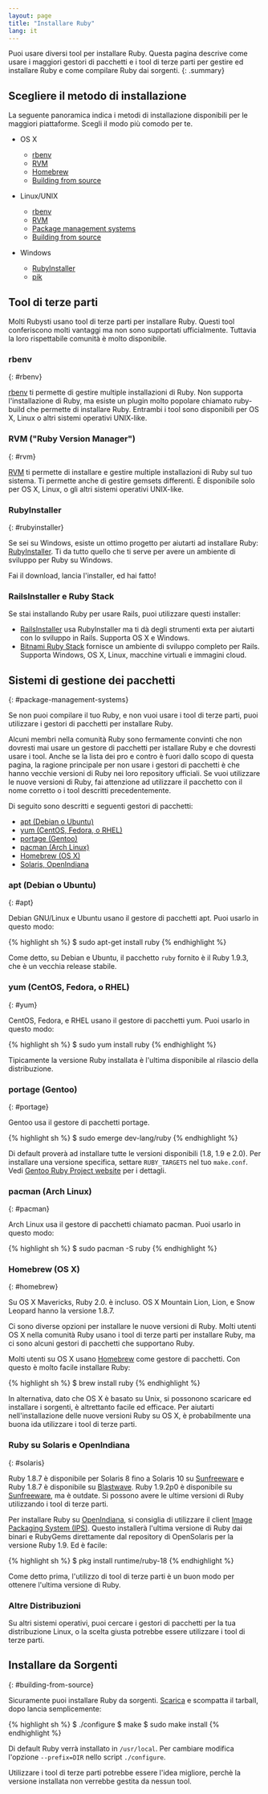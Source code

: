 ```yaml
---
layout: page
title: "Installare Ruby"
lang: it
---
```


Puoi usare diversi tool per installare Ruby.
Questa pagina descrive come usare i maggiori gestori di pacchetti
e i tool di terze parti per gestire ed installare Ruby
e come compilare Ruby dai sorgenti.
{: .summary}


## Scegliere il metodo di installazione

La seguente panoramica indica i metodi di installazione disponibili
per le maggiori piattaforme.
Scegli il modo più comodo per te.

* OS X

  * [rbenv](#rbenv)
  * [RVM](#rvm)
  * [Homebrew](#homebrew)
  * [Building from source](#building-from-source)

* Linux/UNIX

  * [rbenv](#rbenv)
  * [RVM](#rvm)
  * [Package management systems](#package-management-systems)
  * [Building from source](#building-from-source)

* Windows

  * [RubyInstaller](#rubyinstaller)
  * [pik][pik]


## Tool di terze parti

Molti Rubysti usano tool di terze parti per installare Ruby.
Questi tool conferiscono molti vantaggi ma non sono supportati ufficialmente.
Tuttavia la loro rispettabile comunità è molto disponibile.


### rbenv
{: #rbenv}

[rbenv][rbenv] ti permette di gestire multiple installazioni di Ruby.
Non supporta l'installazione di Ruby, ma esiste un plugin molto popolare
chiamato ruby-build che permette di installare Ruby.
Entrambi i tool sono disponibili per OS X, Linux o altri sistemi operativi
UNIX-like.


### RVM ("Ruby Version Manager")
{: #rvm}

[RVM][rvm] ti permette di installare e gestire multiple installazioni di Ruby
sul tuo sistema. Ti permette anche di gestire gemsets differenti.
È disponibile solo per OS X, Linux, o gli altri sistemi operativi UNIX-like.


### RubyInstaller
{: #rubyinstaller}

Se sei su Windows, esiste un ottimo progetto per aiutarti ad installare Ruby:
[RubyInstaller][rubyinstaller]. Ti da tutto quello che ti serve per avere un
ambiente di sviluppo per Ruby su Windows.

Fai il download, lancia l'installer, ed hai fatto!


### RailsInstaller e Ruby Stack

Se stai installando Ruby per usare Rails, puoi utilizzare questi installer:

* [RailsInstaller][railsinstaller]
  usa RubyInstaller ma ti dà degli strumenti exta per aiutarti
  con lo sviluppo in Rails.
  Supporta OS X e Windows.
* [Bitnami Ruby Stack][rubystack]
  fornisce un ambiente di sviluppo completo per Rails.
  Supporta Windows, OS X, Linux, macchine virtuali e immagini cloud.


## Sistemi di gestione dei pacchetti
{: #package-management-systems}

Se non puoi compilare il tuo Ruby, e non vuoi usare i tool di terze parti,
puoi utilizzare i gestori di pacchetti per installare Ruby.

Alcuni membri nella comunità Ruby sono fermamente convinti che non dovresti
mai usare un gestore di pacchetti per istallare Ruby e che dovresti usare i
tool. Anche se la lista dei pro e contro è fuori dallo scopo di questa pagina,
la ragione principale per non usare i gestori di pacchetti è che hanno
vecchie versioni di Ruby nei loro repository ufficiali. Se vuoi utilizzare le
nuove versioni di Ruby, fai attenzione ad utilizzare il pacchetto con il nome
corretto o i tool descritti precedentemente.

Di seguito sono descritti e seguenti gestori di pacchetti:

* [apt (Debian o Ubuntu)](#apt)
* [yum (CentOS, Fedora, o RHEL)](#yum)
* [portage (Gentoo)](#gentoo)
* [pacman (Arch Linux)](#pacman)
* [Homebrew (OS X)](#homebrew)
* [Solaris, OpenIndiana](#solaris)


### apt (Debian o Ubuntu)
{: #apt}

Debian GNU/Linux e Ubuntu usano il gestore di pacchetti apt.
Puoi usarlo in questo modo:

{% highlight sh %}
$ sudo apt-get install ruby
{% endhighlight %}

Come detto, su Debian e Ubuntu, il pacchetto `ruby` fornito è il Ruby 1.9.3,
che è un vecchia release stabile.


### yum (CentOS, Fedora, o RHEL)
{: #yum}

CentOS, Fedora, e RHEL usano il gestore di pacchetti yum.
Puoi usarlo in questo modo:

{% highlight sh %}
$ sudo yum install ruby
{% endhighlight %}

Tipicamente la versione Ruby installata è l'ultima disponibile
al rilascio della distribuzione.


### portage (Gentoo)
{: #portage}

Gentoo usa il gestore di pacchetti portage.

{% highlight sh %}
$ sudo emerge dev-lang/ruby
{% endhighlight %}

Di default proverà ad installare tutte le versioni disponibili (1.8, 1.9 e 2.0).
Per installare una versione specifica,
settare `RUBY_TARGETS` nel tuo `make.conf`.
Vedi [Gentoo Ruby Project website][gentoo-ruby] per i dettagli.

### pacman (Arch Linux)
{: #pacman}

Arch Linux usa il gestore di pacchetti chiamato pacman.
Puoi usarlo in questo modo:

{% highlight sh %}
$ sudo pacman -S ruby
{% endhighlight %}


### Homebrew (OS X)
{: #homebrew}

Su OS X Mavericks, Ruby 2.0. è incluso.
OS X Mountain Lion, Lion, e Snow Leopard hanno la versione 1.8.7.

Ci sono diverse opzioni per installare le nuove versioni di Ruby.
Molti utenti OS X nella comunità Ruby usano i tool di terze parti per installare
Ruby, ma ci sono alcuni gestori di pacchetti che supportano Ruby.

Molti utenti su OS X usano [Homebrew][homebrew] come gestore di pacchetti.
Con questo è molto facile installare Ruby:

{% highlight sh %}
$ brew install ruby
{% endhighlight %}

In alternativa, dato che OS X è basato su Unix, si possonono scaricare ed
installare i sorgenti, è altrettanto facile ed efficace.
Per aiutarti nell'installazione delle nuove versioni Ruby su OS X, è
probabilmente una buona ida utilizzare i tool di terze parti.

### Ruby su Solaris e OpenIndiana
{: #solaris}

Ruby 1.8.7 è disponibile per Solaris 8 fino a Solaris 10 su
[Sunfreeware][sunfreeware] e Ruby 1.8.7 è disponibile su [Blastwave][blastwave].
Ruby 1.9.2p0 è disponibile su [Sunfreeware][sunfreeware], ma è outdate.
Si possono avere le ultime versioni di Ruby utilizzando i tool di terze parti.

Per installare Ruby su [OpenIndiana][openindiana], si consiglia di utilizzare il
client [Image Packaging System (IPS)][opensolaris-pkg].
Questo installerà l'ultima versione di Ruby dai binari e RubyGems direttamente
dal repository di OpenSolaris per la versione Ruby 1.9. Ed è facile:

{% highlight sh %}
$ pkg install runtime/ruby-18
{% endhighlight %}

Come detto prima, l'utilizzo di tool di terze parti è un buon modo per ottenere
l'ultima versione di Ruby.


### Altre Distribuzioni

Su altri sistemi operativi, puoi cercare i gestori di pacchetti per la tua
distribuzione Linux, o la scelta giusta potrebbe essere utilizzare i tool di
terze parti.


## Installare da Sorgenti
{: #building-from-source}

Sicuramente puoi installare Ruby da sorgenti.
[Scarica](/it/downloads/) e scompatta il tarball, dopo lancia semplicemente:

{% highlight sh %}
$ ./configure
$ make
$ sudo make install
{% endhighlight %}

Di default Ruby verrà installato in `/usr/local`. Per cambiare modifica
l'opzione `--prefix=DIR` nello script `./configure`.

Utilizzare i tool di terze parti potrebbe essere l'idea migliore,
perchè la versione installata non verrebbe gestita da nessun tool.


[rvm]: http://rvm.io/
[rbenv]: https://github.com/sstephenson/rbenv
[rubyinstaller]: http://rubyinstaller.org/
[railsinstaller]: http://railsinstaller.org/
[rubystack]: http://bitnami.com/stack/ruby/installer
[pik]: https://github.com/vertiginous/pik
[sunfreeware]: http://www.sunfreeware.com
[blastwave]: http://www.blastwave.org
[openindiana]: http://openindiana.org/
[opensolaris-pkg]: http://opensolaris.org/os/project/pkg/
[gentoo-ruby]: http://www.gentoo.org/proj/en/prog_lang/ruby/
[homebrew]: http://brew.sh/
